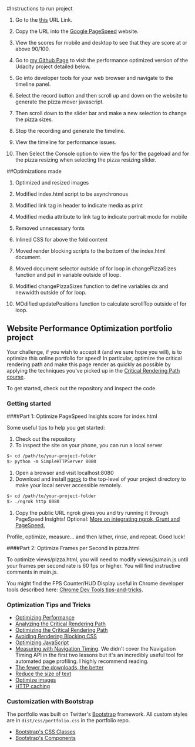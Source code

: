 #Instructions to run project

1. Go to the [this](https://mangowolf.github.io/frontend-nanodegree-mobile-portfolio/) URL Link.

2. Copy the URL into the [Google PageSpeed](https://developers.google.com/speed/pagespeed/insights/?url=https%3A%2F%2Fmangowolf.github.io%2Ffrontend-nanodegree-mobile-portfolio%2Fviews%2Fpizza.html%23randomPizzas&tab=desktop) website.

3. View the scores for mobile and desktop to see that they are score at or above 90/100.

4. Go to [my Github Page](https://mangowolf.github.io/frontend-nanodegree-mobile-portfolio/views/pizza.html?#randomPizzas) to visit the performance optimized version of the Udacity project detailed below.

5. Go into developer tools for your web browser and navigate to the timeline panel.

6. Select the record button and then scroll up and down on the website to generate the pizza mover javascript.

7. Then scroll down to the slider bar and make a new selection to change the pizza sizes.

8. Stop the recording and generate the timeline.

9.	View the timeline for performance issues.

10. Then Select the Console option to view the fps for the pageload and for the pizza resizing when selecting the pizza resizing slider.

##Optimizations made

1. Optimized and resized images

2. Modified index.html script to be asynchronous

3. Modified link tag in header to indicate media as print

4. Modified media attribute to link tag to indicate portrait mode for mobile

5. Removed unnecessary fonts

6. Inlined CSS for above the fold content

7. Moved render blocking scripts to the bottom of the index.html document.

8. Moved document selector outside of for loop in changePizzaSizes function and put in variable outside of loop.

9. Modified changePizzaSizes function to define variables dx and newwidth outside of for loop.

10. MOdified updatePositions function to calculate scrollTop outside of for loop.

## Website Performance Optimization portfolio project

Your challenge, if you wish to accept it (and we sure hope you will), is to optimize this online portfolio for speed! In particular, optimize the critical rendering path and make this page render as quickly as possible by applying the techniques you've picked up in the [Critical Rendering Path course](https://www.udacity.com/course/ud884).

To get started, check out the repository and inspect the code.

### Getting started

####Part 1: Optimize PageSpeed Insights score for index.html

Some useful tips to help you get started:

1. Check out the repository
1. To inspect the site on your phone, you can run a local server

  ```bash
  $> cd /path/to/your-project-folder
  $> python -m SimpleHTTPServer 8080
  ```

1. Open a browser and visit localhost:8080
1. Download and install [ngrok](https://ngrok.com/) to the top-level of your project directory to make your local server accessible remotely.

  ``` bash
  $> cd /path/to/your-project-folder
  $> ./ngrok http 8080
  ```

1. Copy the public URL ngrok gives you and try running it through PageSpeed Insights! Optional: [More on integrating ngrok, Grunt and PageSpeed.](http://www.jamescryer.com/2014/06/12/grunt-pagespeed-and-ngrok-locally-testing/)

Profile, optimize, measure... and then lather, rinse, and repeat. Good luck!

####Part 2: Optimize Frames per Second in pizza.html

To optimize views/pizza.html, you will need to modify views/js/main.js until your frames per second rate is 60 fps or higher. You will find instructive comments in main.js.

You might find the FPS Counter/HUD Display useful in Chrome developer tools described here: [Chrome Dev Tools tips-and-tricks](https://developer.chrome.com/devtools/docs/tips-and-tricks).

### Optimization Tips and Tricks
* [Optimizing Performance](https://developers.google.com/web/fundamentals/performance/ "web performance")
* [Analyzing the Critical Rendering Path](https://developers.google.com/web/fundamentals/performance/critical-rendering-path/analyzing-crp.html "analyzing crp")
* [Optimizing the Critical Rendering Path](https://developers.google.com/web/fundamentals/performance/critical-rendering-path/optimizing-critical-rendering-path.html "optimize the crp!")
* [Avoiding Rendering Blocking CSS](https://developers.google.com/web/fundamentals/performance/critical-rendering-path/render-blocking-css.html "render blocking css")
* [Optimizing JavaScript](https://developers.google.com/web/fundamentals/performance/critical-rendering-path/adding-interactivity-with-javascript.html "javascript")
* [Measuring with Navigation Timing](https://developers.google.com/web/fundamentals/performance/critical-rendering-path/measure-crp.html "nav timing api"). We didn't cover the Navigation Timing API in the first two lessons but it's an incredibly useful tool for automated page profiling. I highly recommend reading.
* <a href="https://developers.google.com/web/fundamentals/performance/optimizing-content-efficiency/eliminate-downloads.html">The fewer the downloads, the better</a>
* <a href="https://developers.google.com/web/fundamentals/performance/optimizing-content-efficiency/optimize-encoding-and-transfer.html">Reduce the size of text</a>
* <a href="https://developers.google.com/web/fundamentals/performance/optimizing-content-efficiency/image-optimization.html">Optimize images</a>
* <a href="https://developers.google.com/web/fundamentals/performance/optimizing-content-efficiency/http-caching.html">HTTP caching</a>

### Customization with Bootstrap
The portfolio was built on Twitter's <a href="http://getbootstrap.com/">Bootstrap</a> framework. All custom styles are in `dist/css/portfolio.css` in the portfolio repo.

* <a href="http://getbootstrap.com/css/">Bootstrap's CSS Classes</a>
* <a href="http://getbootstrap.com/components/">Bootstrap's Components</a>
